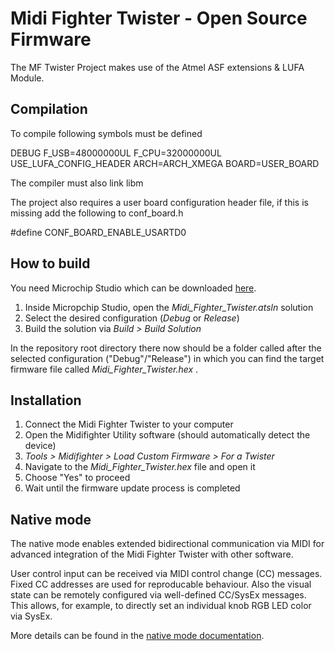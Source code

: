 # Midi Fighter Twister - Open Source Firmware
The MF Twister Project makes use of the Atmel ASF extensions & LUFA Module.

## Compilation
To compile following symbols must be defined

DEBUG
F_USB=48000000UL
F_CPU=32000000UL
USE_LUFA_CONFIG_HEADER
ARCH=ARCH_XMEGA
BOARD=USER_BOARD

The compiler must also link libm

The project also requires a user board configuration header file, if this is missing add the following to conf_board.h

#define CONF_BOARD_ENABLE_USARTD0

## How to build

You need Microchip Studio which can be downloaded [here](https://www.microchip.com/en-us/tools-resources/develop/microchip-studio).

1. Inside Micropchip Studio, open the *Midi_Fighter_Twister.atsln* solution
1. Select the desired configuration (*Debug* or *Release*)
1. Build the solution via *Build > Build Solution*

In the repository root directory there now should be a folder called after the selected configuration ("Debug"/"Release") in which you can find the target firmware file called *Midi_Fighter_Twister.hex* .

## Installation
1. Connect the Midi Fighter Twister to your computer
1. Open the Midifighter Utility software (should automatically detect the device)
1. *Tools > Midifighter > Load Custom Firmware > For a Twister*
1. Navigate to the *Midi_Fighter_Twister.hex* file and open it
1. Choose "Yes" to proceed
1. Wait until the firmware update process is completed

## Native mode
The native mode enables extended bidirectional communication via MIDI for advanced integration of the Midi Fighter Twister with other software.

User control input can be received via MIDI control change (CC) messages. Fixed CC addresses are used for reproducable behaviour. Also the visual state can be remotely configured via well-defined CC/SysEx messages. This allows, for example, to directly set an individual knob RGB LED color via SysEx.

More details can be found in the [native mode documentation](doc/NativeMode.md).
